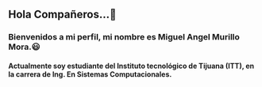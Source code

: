 ## Hola Compañeros...👋

### Bienvenidos a mi perfil, mi nombre es Miguel Angel Murillo Mora.😃

#### Actualmente soy estudiante del Instituto tecnológico de Tijuana (ITT), en la carrera de Ing. En Sistemas Computacionales. 
